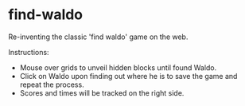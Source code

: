 # find-waldo

Re-inventing the classic 'find waldo' game on the web.

Instructions:
- Mouse over grids to unveil hidden blocks until found Waldo.
- Click on Waldo upon finding out where he is to save the game and repeat the process.
- Scores and times will be tracked on the right side.
